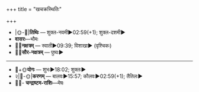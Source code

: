 +++
title = "खचक्रस्थितिः"

+++
- |🌞-🌛|**तिथिः** — शुक्ल-नवमी►02:59(+1); शुक्ल-दशमी►  
- **वासरः**—भौमः  
- 🌌🌛**नक्षत्रम्** — स्वाती►09:39; विशाखा► (वृश्चिकः)  
- 🌌🌞**सौर-नक्षत्रम्** — पुष्यः►  
___________________
- 🌛+🌞**योगः** — शुभः►18:02; शुक्लः►  
- २|🌛-🌞|**करणम्** — बालवः►15:57; कौलवः►02:59(+1); तैतिलः►  
- 🌌🌛- **चन्द्राष्टम-राशिः**—मेषः  

